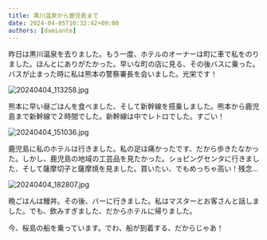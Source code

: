 ```yaml
---
title: 黒川温泉から鹿児島まで
date: 2024-04-05T10:32:42+09:00
authors: [damiante]
---
```

昨日は黒川温泉を去りました。もう一度、ホテルのオーナーは町に車で私をのりました。ほんとにありがたかった。早いな町の店に見る、その後バスに乗った。バスが止まった時に私は熊本の警察署長を会いました。光栄です！

![20240404_113258.jpg](https://github.com/devhou-se/www-jp/assets/12438044/171cfeef-116b-4c2b-8ece-ed18c0fae5b6)

熊本に早い昼ごはんを食べました、そして新幹線を搭乗しました。熊本から鹿児島まで新幹線で２時間でした。新幹線は中でレトロでした。すごい！

![20240404_151036.jpg](https://github.com/devhou-se/www-jp/assets/12438044/73d37676-2988-4c97-abf6-d78cfd610c0d)

鹿児島に私のホテルは行きました。私の足は痛かったです、だから歩きたなかった。しかし、鹿児島の地域の工芸品を見たかった。ショピングセンタに行きました、そして薩摩切子と薩摩焼を見ました。買いたい、でもめっちゃ高い！残念...

![20240404_182807.jpg](https://github.com/devhou-se/www-jp/assets/12438044/6f4ccab3-f49f-4d15-9c4b-934d747b4525)

晩ごはんは鰻丼。その後、バーに行きました。私はマスターとお客さんと話しました。でも、飲みすぎました、だからホテルに帰りました。

今、桜島の船を乗っています。でわ、船が到着する、だからじゃあ！
